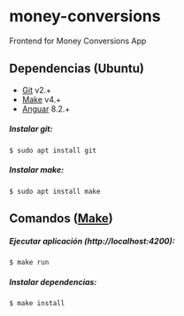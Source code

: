 # money-conversions
Frontend for Money Conversions App

## Dependencias (Ubuntu)
- [Git](https://git-scm.com/) v2.+
- [Make](https://www.gnu.org/software/make/) v4.+
- [Anguar](https://angular.io/) 8.2.+
##### Instalar git:
```
$ sudo apt install git
```
##### Instalar make:
```
$ sudo apt install make
```
## Comandos ([Make](https://www.gnu.org/software/make/))
##### Ejecutar aplicación (http://localhost:4200):
```
$ make run
```
##### Instalar dependencias:
```
$ make install
```